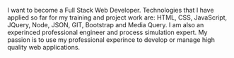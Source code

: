 I want to become a Full Stack Web Developer.
Technologies that I have applied so far for my training and project work are: 
HTML, CSS, JavaScript, JQuery, Node, JSON, GIT, Bootstrap and Media Query.
I am also an experinced professional engineer and process simulation expert.
My passion is to use my professional experince to develop or manage high quality web applications.

